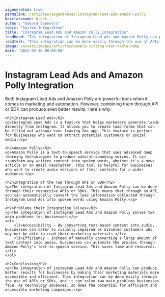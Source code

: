 ```yaml
---
aigenerated: true
permalink: /articles/aigenerated-instagram-lead-ads-amazon-polly
boxclassname: black
author: "Edward Saunders"
topic: "System Integration"
title: "Instagram Lead Ads and Amazon Polly Integration"
leadhead: "The integration of Instagram Lead Ads and Amazon Polly can produce better results for businesses by making their marketing materials more accessible and efficient"
leadtext: "This integration can be done easily through the use of APIs or SDKs, and it can solve two main problems businesses face. As technology advances, so does the potential for efficient and accessible marketing campaigns."
image: /assets/images/articles/people-sitting-near-table.webp
date: '2022-09-16 00:00:00'
---
```

<div class="arttext">	<h1>Instagram Lead Ads and Amazon Polly Integration</h1>
	<p>Both Instagram Lead Ads and Amazon Polly are powerful tools when it comes to marketing and automation. However, combining them through API or SDK can produce even better results. Here's why:</p>

	<h2>Instagram Lead Ads</h2>
	<p>Instagram Lead Ads is a feature that helps marketers generate leads directly from Instagram. It allows you to create lead forms that can be filled out without ever leaving the app. This feature is perfect for businesses who want to attract potential customers on social media.</p>

	<h2>Amazon Polly</h2>
	<p>Amazon Polly is a text-to-speech service that uses advanced deep learning technologies to produce natural-sounding voices. It can transform any written content into spoken words, whether it's a news article or an email newsletter. This tool is helpful for businesses who want to create audio versions of their contents for a wider audience.</p>

	<h2>Integration of the Two through API or SDK</h2>
	<p>The integration of Instagram Lead Ads and Amazon Polly can be done through their respective APIs or SDKs. This means that through an API, you can automatically convert the lead information collected through Instagram Lead Ads into spoken words using Amazon Polly.</p>

	<h2>Problems their Integration Solves</h2>
	<p>The integration of Instagram Lead Ads and Amazon Polly solves two main problems for businesses:</p>
	<ol>
		<li>Accessibility - By converting text-based content into audio, businesses can cater to visually impaired or disabled customers who may not be able to read their marketing materials.</li>
		<li>Efficiency - Instead of manually converting a large amount of text content into audio, businesses can automate the process through Amazon Polly's text-to-speech service. This saves time and resources.</li>
	</ol>

	<h2>Conclusion</h2>
	<p>The integration of Instagram Lead Ads and Amazon Polly can produce better results for businesses by making their marketing materials more accessible and efficient. This integration can be done easily through the use of APIs or SDKs, and it can solve two main problems businesses face. As technology advances, so does the potential for efficient and accessible marketing campaigns.</p>
</div>